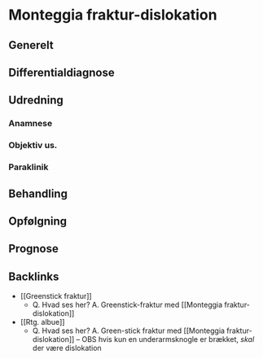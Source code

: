 # Monteggia fraktur-dislokation
## Generelt


## Differentialdiagnose


## Udredning
### Anamnese

### Objektiv us.

### Paraklinik

## Behandling


## Opfølgning


## Prognose
 

## Backlinks
* [[Greenstick fraktur]]
	* Q. Hvad ses her?
A. Greenstick-fraktur med [[Monteggia fraktur-dislokation]]
* [[Rtg. albue]]
	* Q. Hvad ses her?
A. Green-stick fraktur med [[Monteggia fraktur-dislokation]] – OBS hvis kun en underarmsknogle er brækket, *skal* der være dislokation

<!-- #anki/tag/med/Orto #anki/deck/Medicine -->

<!-- {BearID:CC353039-4877-4572-9AFF-8075D4FA7FD5-2900-0000047EDE4BEAD9} -->

